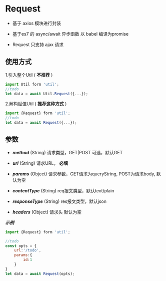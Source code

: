 # Request

* 基于 axios 模块进行封装

* 基于es7 的 async/await 异步函数 以 babel 编译为promise

* Request 只支持 ajax 请求

## 使用方式

1.引入整个Util ( **不推荐** )

```javascript
import Util form 'util';
//todo
let data = await Util.Request({...});

```

2.解构赋值Util ( **推荐这种方式** )

```javascript
import {Request} form 'util';
//todo
let data = await Request({...});

```

## 参数

* ***method***  (String) 请求类型，GET|POST 可选，默认GET

* ***url***     (String) 请求URL， **必填**

* ***params***  (Object) 请求参数，GET请求为queryString, POST为请求body, 默认为空 

* ***contentType***  (String) req报文类型，默认text/plain

* ***responseType*** (String) res报文类型，默认json

* ***headers***      (Object) 请求头      默认为空

***示例***

```javascript
import {Request} form 'util';

//todo
const opts = {
    url:'/todo',
    params:{
        id:1
    }
}
let data = await Request(opts);

```
